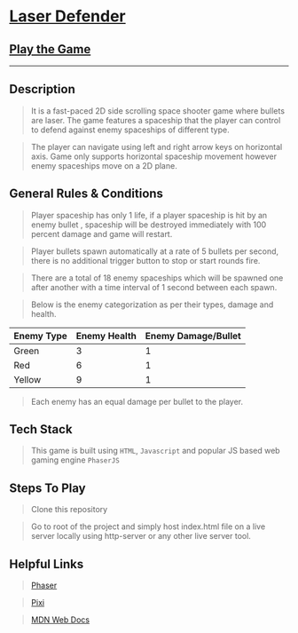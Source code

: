 # [Laser Defender](https://tusharar091.github.io/Toddler-Farm-Animals/)
## [Play the Game](https://tusharar091.github.io/Toddler-Farm-Animals/)
<hr>

## Description
<p>

>It is a fast-paced 2D side scrolling space shooter game where bullets are laser. The game features a spaceship that the player can control to defend against enemy spaceships of different type.

>The player can navigate using left and right arrow keys on horizontal axis. Game only supports horizontal spaceship movement however enemy spaceships move on a 2D plane.

</p>

## General Rules & Conditions
>Player spaceship has only 1 life, if a player spaceship is hit by an enemy bullet , spaceship will be destroyed immediately with 100 percent damage and game will restart.

>Player bullets spawn automatically at a rate of 5 bullets per second, there is no additional trigger button to stop or start rounds fire.

>There are a total of 18 enemy spaceships which will be spawned one after another with a time interval of 1 second between each spawn.

>Below is the enemy categorization as per their types, damage and health.

| Enemy Type | Enemy Health | Enemy Damage/Bullet |
|-----------------|-----------------|-----------------|
| Green | 3 | 1 |
| Red | 6 | 1 |
| Yellow | 9 | 1 |

>Each enemy has an equal damage per bullet to the player.

## Tech Stack

>This game is built using `HTML`, `Javascript` and popular JS based web gaming engine `PhaserJS`

## Steps To Play

>Clone this repository

>Go to root of the project and simply host index.html file on a live server locally using http-server or any other live server tool.

## Helpful Links
>[Phaser](https://phaser.io)

>[Pixi](https://pixijs.com)

>[MDN Web Docs](https://developer.mozilla.org/en-US/)
